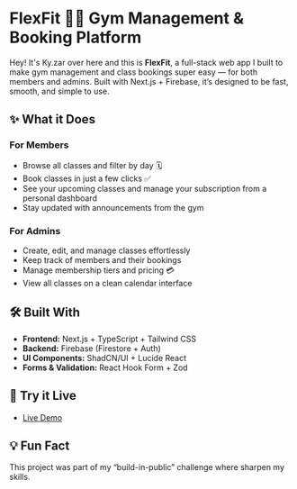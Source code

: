 # FlexFit 🏋️‍♂️ Gym Management & Booking Platform

Hey! It's Ky.zar over here and this is **FlexFit**, a full-stack web app I built to make gym management and class bookings super easy — for both members and admins. Built with Next.js + Firebase, it’s designed to be fast, smooth, and simple to use.

## ✨ What it Does

### For Members
- Browse all classes and filter by day 🗓️  
- Book classes in just a few clicks ✅  
- See your upcoming classes and manage your subscription from a personal dashboard  
- Stay updated with announcements from the gym  

### For Admins
- Create, edit, and manage classes effortlessly  
- Keep track of members and their bookings  
- Manage membership tiers and pricing 💳  
- View all classes on a clean calendar interface  

## 🛠 Built With
- **Frontend:** Next.js + TypeScript + Tailwind CSS  
- **Backend:** Firebase (Firestore + Auth)  
- **UI Components:** ShadCN/UI + Lucide React  
- **Forms & Validation:** React Hook Form + Zod  

## 🚀 Try it Live
- [Live Demo](https://flex-fit-navy.vercel.app/)  

## 💡 Fun Fact
This project was part of my “build-in-public” challenge where sharpen my skills.
